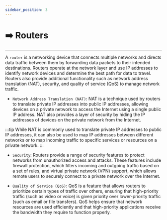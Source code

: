 ```yaml
---
sidebar_position: 3
---
```


# ➡️ Routers
___

A `router` is a networking device that connects multiple networks and directs data traffic between them by forwarding data packets to their intended destinations. Routers operate at the network layer and use IP addresses to identify network devices and determine the best path for data to travel. Routers also provide additional functionality such as network address translation (NAT), security, and quality of service (QoS) to manage network traffic.

-   `Network Address Translation (NAT)`: NAT is a technique used by routers to translate private IP addresses into public IP addresses, allowing devices on a private network to access the Internet using a single public IP address. NAT also provides a layer of security by hiding the IP addresses of devices on the private network from the Internet.

:::tip
While NAT is commonly used to translate private IP addresses to public IP addresses, it can also be used to map IP addresses between different networks or to map incoming traffic to specific services or resources on a private network.
:::
   
-   `Security`: Routers provide a range of security features to protect networks from unauthorized access and attacks. These features include firewall protection, which filters incoming and outgoing traffic based on a set of rules, and virtual private network (VPN) support, which allows remote users to securely connect to a private network over the Internet.

-   `Quality of Service (QoS)`: QoS is a feature that allows routers to prioritize certain types of traffic over others, ensuring that high-priority traffic (such as video or voice) is given priority over lower-priority traffic (such as email or file transfers). QoS helps ensure that network resources are used efficiently and that high-priority applications receive the bandwidth they require to function properly.
